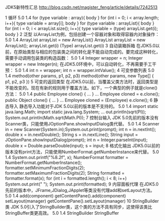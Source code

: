 JDK5新特性汇总
 http://blog.csdn.net/magister_feng/article/details/7242513

1 循环
5.0
1.4
for (type variable : array){
   body
}
for (int i = 0; i < array.length; i++){
   type variable = array[i];
   body
}
for (type variable : arrayList){
   body
}
for (int i = 0; i < arrayList.size(); i++){
   type variable = (type) arrayList.get(i);
   body
}
2 泛型
以ArrayList为例，包括创建一个容器对象和取得容器内对象操作：
5.0
1.4
ArrayList arrayList =
      new ArrayList()
ArrayList arrayList =
      new ArrayList();
arrayList.get(i)
(Type) arrayList.get(i)
3 自动装箱拆箱
在JDK5.0以前，在原始类型与相应的包装类之间的转化是不能自动完成的。要完成这种转化，需要手动调用包装类的构造函数：
5.0
1.4
Integer wrapper = n;
Integer wrapper = new Integer(n);
在JDK5.0环境中，可以自动转化，不再需要手工干预：
5.0
1.4
int n = wrapper;
int n = wrapper.intValue();
4 可变参数列表
5.0
1.4
method(other params, p1, p2, p3)
method(other params, new Type[] { p1, p2, p3 })
5 可变的返回类型
在JDK5.0以前，当覆盖父类方法时，返回类型是不能改变的。现在有新的规则用于覆盖方法。如下，一个典型的例子就是clone()方法：
5.0
1.4
public Employee clone() { ... }
...
Employee cloned = e.clone();
public Object clone() { ... }
...
Employee cloned = (Employee) e.clone();
6 静态导入
静态导入功能对于JDK 5.0以前的版本是不支持的。
5.0
1.4
import static java.lang.Math;
import static java.lang.System;
...
out.println(sqrt(PI));
System.out.println(Math.sqrt(Math.PI));
7 控制台输入
JDK 5.0先前的版本没有Scanner类，只能使用JOptionPane.showInputDialog类代替。
5.0
1.4
Scanner in = new Scanner(System.in);System.out.print(prompt);
int n = in.nextInt();
double x = in.nextDouble();
String s = in.nextLine();
String input = JOptionPane.showInputDialog(prompt);
int n = Integer.parseInt(input);
double x = Double.parseDouble(input);
s = input;
8 格式化输出
JDK5.0以前的版本没有print方法，只能使用NumberFormat.getNumberInstance来代替。
5.0
1.4
System.out.printf("%8.2f", x);
NumberFormat formatter
   = NumberFormat.getNumberInstance();
formatter.setMinimumFractionDigits(2);
formatter.setMaximumFractionDigits(2);
String formatted = formatter.format(x);
for (int i = formatted.length(); i < 8; i++)
   System.out.print(" "); System.out.print(formatted);
9 内容面板代理
在JDK5.0先前的版本中，JFrame,JDialog,JApplet等类没有代理add和setLayout方法。
5.0
1.4
add(component)
getContentPane().add(component)
setLayout(manager)
getContentPane().setLayout(manager)
10 StringBuilder类
JDK 5.0引入了StringBuilder类，这个类的方法不具有同步，这使得该类比StringBuffer类更高效。
5.0
1.4
StringBuilder
StringBuffer
